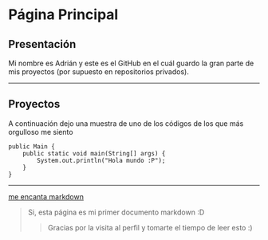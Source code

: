 # Página Principal

## Presentación
Mi nombre es Adrián y este es el GitHub en el cuál guardo la gran parte de mis proyectos 
(por supuesto en repositorios privados).

---

## Proyectos
A continuación dejo una muestra de uno de los códigos de los que más orgulloso me siento
~~~~
public Main {
    public static void main(String[] args) {
        System.out.println("Hola mundo :P");
    }
}
~~~~

---
<a href="https://www.youtube.com/watch?v=77Ggk1uzO2A&ab_channel=MoureDevbyBraisMoure">me encanta markdown </a>
>Si, esta página es mi primer documento markdown :D
>>Gracias por la visita al perfil y tomarte el tiempo de leer esto :)
